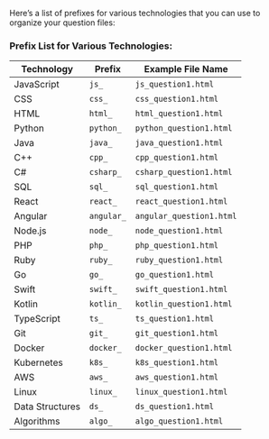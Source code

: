 Here’s a list of prefixes for various technologies that you can use to organize your question files:

### Prefix List for Various Technologies:

| Technology      | Prefix          | Example File Name             |
|-----------------|-----------------|-------------------------------|
| JavaScript      | `js_`           | `js_question1.html`           |
| CSS             | `css_`          | `css_question1.html`          |
| HTML            | `html_`         | `html_question1.html`         |
| Python          | `python_`       | `python_question1.html`       |
| Java            | `java_`         | `java_question1.html`         |
| C++             | `cpp_`          | `cpp_question1.html`          |
| C#              | `csharp_`       | `csharp_question1.html`       |
| SQL             | `sql_`          | `sql_question1.html`          |
| React           | `react_`        | `react_question1.html`        |
| Angular         | `angular_`      | `angular_question1.html`      |
| Node.js         | `node_`         | `node_question1.html`         |
| PHP             | `php_`          | `php_question1.html`          |
| Ruby            | `ruby_`         | `ruby_question1.html`         |
| Go              | `go_`           | `go_question1.html`           |
| Swift           | `swift_`        | `swift_question1.html`        |
| Kotlin          | `kotlin_`       | `kotlin_question1.html`       |
| TypeScript      | `ts_`           | `ts_question1.html`           |
| Git             | `git_`          | `git_question1.html`          |
| Docker          | `docker_`       | `docker_question1.html`       |
| Kubernetes      | `k8s_`          | `k8s_question1.html`          |
| AWS             | `aws_`          | `aws_question1.html`          |
| Linux           | `linux_`        | `linux_question1.html`        |
| Data Structures | `ds_`           | `ds_question1.html`           |
| Algorithms      | `algo_`         | `algo_question1.html`         |

